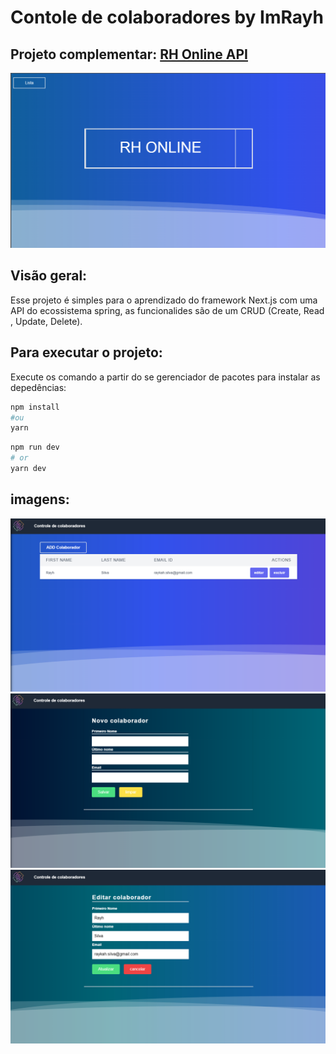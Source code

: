 
# Contole de colaboradores by ImRayh

## Projeto complementar: <a href="https://github.com/SoImRayh/RH-Online-API">RH Online API</a>

![index](readme/index.png)

## Visão geral:
Esse projeto é simples para o aprendizado do framework Next.js com uma API do ecossistema spring,
as funcionalides são de um CRUD (Create, Read , Update, Delete).

## Para executar o projeto:

Execute os comando a partir do se gerenciador de pacotes para instalar as depedências:

```bash
npm install
#ou
yarn
```

```bash
npm run dev
# or
yarn dev
```

## imagens:
![list](readme/list.PNG)
![add](readme/new.PNG)
![edit](readme/edit.PNG)
